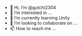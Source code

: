- 👋 Hi, I’m @gutchi2304
- 👀 I’m interested in ...
- 🌱 I’m currently learning Unity
- 💞️ I’m looking to collaborate on ...
- 📫 How to reach me ...

<!---
gutchi2304/gutchi2304 is a ✨ special ✨ repository because its `README.md` (this file) appears on your GitHub profile.
You can click the Preview link to take a look at your changes.
--->
